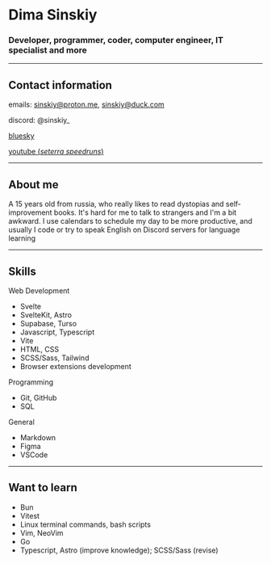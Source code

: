 # Dima Sinskiy

### Developer, programmer, coder, computer engineer, IT specialist and more

---
## Contact information

emails: sinskiy@proton.me, sinskiy@duck.com

discord: @sinskiy_

[bluesky](https://bsky.app/profile/sinskiy.bsky.social)

[youtube (*seterra speedruns*)](https://youtube.com/@sinskiy_)

---

## About me

A 15 years old from russia, who really likes to read dystopias and self-improvement books. It's hard for me to talk to strangers and I'm a bit awkward. I use calendars to schedule my day to be more productive, and usually I code or try to speak English on Discord servers for language learning

---

## Skills

Web Development

- Svelte
- SvelteKit, Astro
- Supabase, Turso
- Javascript, Typescript
- Vite
- HTML, CSS
- SCSS/Sass, Tailwind
- Browser extensions development

 Programming

- Git, GitHub
- SQL

General

- Markdown
- Figma
- VSCode

---

## Want to learn

- Bun
- Vitest
- Linux terminal commands, bash scripts
- Vim, NeoVim
- Go
- Typescript, Astro (improve knowledge); SCSS/Sass (revise)